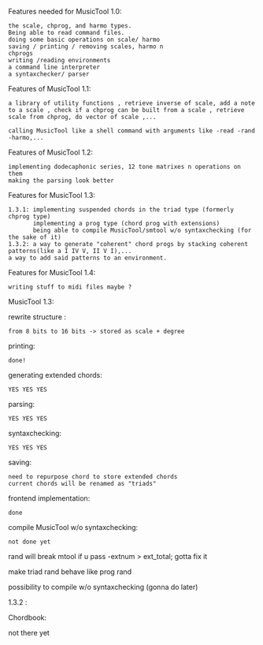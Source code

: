 Features needed for MusicTool 1.0: 
    
    the scale, chprog, and harmo types. 
    Being able to read command files. 
    doing some basic operations on scale/ harmo 
    saving / printing / removing scales, harmo n 
    chprogs
    writing /reading environments
    a command line interpreter
    a syntaxchecker/ parser

Features of MusicTool 1.1: 
   
    a library of utility functions , retrieve inverse of scale, add a note to a scale , check if a chprog can be built from a scale , retrieve scale from chprog, do vector of scale ,... 

    calling MusicTool like a shell command with arguments like -read -rand -harmo,...


Features of MusicTool 1.2: 
    
    implementing dodecaphonic series, 12 tone matrixes n operations on them 
    making the parsing look better

Features for MusicTool 1.3: 
    
    1.3.1: implementing suspended chords in the triad type (formerly chprog type)
           implementing a prog type (chord prog with extensions)
           being able to compile MusicTool/smtool w/o syntaxchecking (for the sake of it)
    1.3.2: a way to generate "coherent" chord progs by stacking coherent patterns(like a I IV V, II V I),...
    a way to add said patterns to an environment.

Features for MusicTool 1.4: 
    
    writing stuff to midi files maybe ? 

MusicTool 1.3: 


rewrite structure : 

    from 8 bits to 16 bits -> stored as scale + degree

printing: 
    
    done!

generating extended chords:  
    
    YES YES YES 

parsing:

    YES YES YES 

syntaxchecking: 

    YES YES YES

saving: 

    need to repurpose chord to store extended chords 
    current chords will be renamed as "triads" 

frontend implementation: 

    done 

compile MusicTool w/o syntaxchecking: 

    not done yet 


rand will break mtool if u pass -extnum > ext_total; gotta fix it 

make triad rand behave like prog rand

possibility to compile w/o syntaxchecking (gonna do later)


1.3.2 : 

Chordbook: 

not there yet 